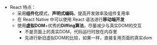 - React 特点：
  + 采用**组件化**模式，**声明式编码**，提高开发效率及组件复用率
  + 在 React Native 中可以使用 React 语法进行**移动端开发**
  + 使用**虚拟DOM**+优秀的**Diffing算法**，尽量减少与真实DOM的交互
    * 不是页面上的真实DOM，代码运行时放在内存里
    * 先进行新旧虚拟DOM的比较，如果一样，直接复用页面的真实dom